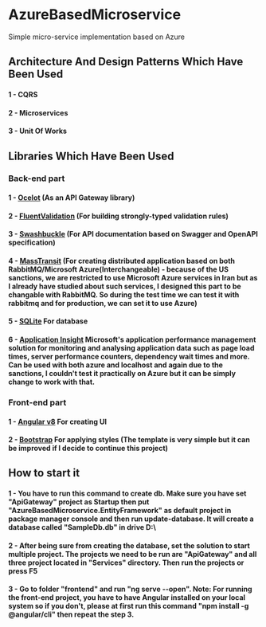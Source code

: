 # AzureBasedMicroservice
Simple micro-service implementation based on Azure


## Architecture  And Design Patterns Which Have Been Used
#### 1 - CQRS
#### 2 - Microservices 
#### 3 - Unit Of Works

## Libraries Which Have Been Used

### Back-end part
#### 1 - [Ocelot](https://github.com/ThreeMammals/Ocelot) (As an API Gateway library)
#### 2 - [FluentValidation](https://fluentvalidation.net/) (For building strongly-typed validation rules)
#### 3 - [Swashbuckle](https://github.com/domaindrivendev/Swashbuckle.AspNetCore) (For API documentation based on Swagger and OpenAPI specification)
#### 4 - [MassTransit](https://masstransit-project.com/) (For creating distributed application based on both RabbitMQ/Microsoft Azure(Interchangeable) - because of the US sanctions, we are restricted to use Microsoft Azure services in Iran but as I already have studied about such services, I designed this part to be changable with RabbitMQ. So during the test time we can test it with rabbitmq and for production, we can set it to use Azure)
#### 5 - [SQLite](https://www.sqlite.org/index.html) For database
#### 6 - [Application Insight](https://docs.microsoft.com/en-us/azure/azure-monitor/app/app-insights-overview) Microsoft's application performance management solution for monitoring and analysing application data such as page load times, server performance counters, dependency wait times and more. Can be used with both azure and localhost and again due to the sanctions, I couldn't test it practically on Azure but it can be simply change to work with that.

### Front-end part
#### 1 - [Angular v8](https://angular.io/) For creating UI
#### 2 - [Bootstrap](https://getbootstrap.com/) For applying styles (The template is very simple but it can be improved if I decide to continue this project)

## How to start it

#### 1 - You have to run this command to create db. Make sure you have set "ApiGateway" project as Startup then put "AzureBasedMicroservice.EntityFramework" as default project in package manager console and then run update-database. It will create a database called "SampleDb.db" in drive D:\
#### 2 - After being sure from creating the database, set the solution to start multiple project. The projects we need to be run are "ApiGateway" and all three project located in "Services" directory. Then run the projects or press F5
#### 3 - Go to folder "frontend" and run "ng serve --open". Note: For running the front-end project, you have to have Angular installed on your local system so if you don't, please at first run this command "npm install -g @angular/cli" then repeat the step 3.
